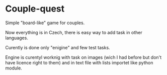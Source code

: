 # Couple-quest
Simple "board-like" game for couples.

Now everything is in Czech, there is easy way to add task in other languages.

Curently is done only "enigine" and few test tasks.

Engine is curentyl worknig with task on images (wich I had before but don't have licence right to them) and in text file with lists importet like python module.
